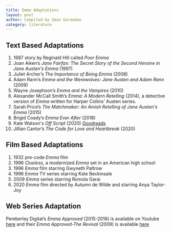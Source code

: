 ```yaml
---
title: Emma Adaptations
layout: post
author: Compiled by Iman Gareeboo
category: literature
---
```


## Text Based Adaptations
<ol>
  <li> 1987 story by Reginald Hill called <i>Poor Emma</i></li>
  <li> Joan Aiken’s <i>Jane Fairfax: The Secret Story of the Second Heroine in Jane Austen's Emma</i> (1997)</li>
  <li>Juliet Archer’s <i>The Importance of Being Emma</i> (2008)</li>
  <li>Adam Rann’s <i>Emma and the Werewolves: Jane Austen and Adam Rann</i> (2009)</li>
  <li>Wayne Josephson’s <i>Emma and the Vampires</i> (2010)</li>
  <li>Alexander McCall Smith’s <i>Emma: A Modern Retelling</i> (2014), a detective version of <i>Emma</i> written for Harper Collins’ Austen series.</li>
  <li>Sarah Price’s <i>The Matchmaker: An Amish Retelling of Jane Austen's Emma</i> (2015)</li>
  <li>Brigid Coady’s <i>Emma Ever After</i> (2018)</li>
  <li>Kate Watson's <i>Off Script</i> (2020) <a href="https://www.goodreads.com/book/show/40864140-off-script" target="_blank">Goodreads</a></li>
  <li>Jillian Cantor’s <i>The Code for Love and Heartbreak</i> (2020)</li>
</ol>

## Film Based Adaptations 
<ol>
  <li>1932 pre-code <i>Emma</i> film</li>
  <li>1996 <i>Clueless</i>, a modernized <i>Emma</i> set in an American high school</li>
  <li>1996 <i>Emma</i> film starring Gwyneth Paltrow</li>
  <li>1996 <i>Emma</i> TV series starring Kate Beckinsale</li>
  <li>2009 <i>Emma</i> series starring Romola Garai</li>
  <li>2020 <i>Emma</i> film directed by Autumn de Wilde and starring Anya Taylor-Joy</li>
</ol>

## Web Series Adaptation
Pemberley Digital’s *Emma Approved* (2015-2016) is available on Youtube <a href="https://www.youtube.com/playlist?list=PL_ePOdU-b3xdXOZwmLkotVRHffG4diWuB" target="_blank">here</a> and their *Emma Approved-The Revival* (2009) is available <a href="https://www.youtube.com/playlist?list=PL_ePOdU-b3xeohDlPLbdCy1FZYr1IdeKl" target="_blank">here</a> 



